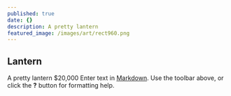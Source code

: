 ```yaml
---
published: true
date: {}
description: A pretty lantern
featured_image: /images/art/rect960.png
---
```

## Lantern

A pretty lantern 
$20,000
Enter text in [Markdown](http://daringfireball.net/projects/markdown/). Use the toolbar above, or click the **?** button for formatting help.
